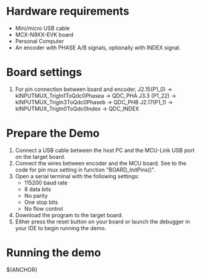 Hardware requirements
=====================
- Mini/micro USB cable
- MCX-N9XX-EVK board
- Personal Computer
- An encoder with PHASE A/B signals, optionally with INDEX signal.

Board settings
============
1. For pin connection between board and encoder,
      J2.15(P1_0)  -> kINPUTMUX_TrigIn1ToQdc0Phasea -> QDC_PHA
      J3.3 (P1_22) -> kINPUTMUX_TrigIn3ToQdc0Phaseb -> QDC_PHB
      J2.17(P1_1)  -> kINPUTMUX_TrigIn0ToQdc0Index  -> QDC_INDEX

Prepare the Demo
===============
1.  Connect a USB cable between the host PC and the MCU-Link USB port on the target board.
2.  Connect the wires between encoder and the MCU board. See to the code for pin mux setting in function "BOARD_InitPins()".
3.  Open a serial terminal with the following settings:
    - 115200 baud rate
    - 8 data bits
    - No parity
    - One stop bits
    - No flow control
4.  Download the program to the target board.
5.  Either press the reset button on your board or launch the debugger in your IDE to begin running the demo.


Running the demo
================
${ANCHOR}


